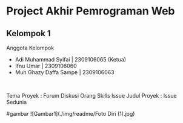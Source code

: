 # Project Akhir Pemrograman Web

## Kelompok 1

Anggota Kelompok

- Adi Muhammad Syifai | 2309106065 (Ketua)
- Ifnu Umar | 2309106060
- Muh Ghazy Daffa Sampe | 2309106063

<br/>

Tema Proyek : Forum Diskusi Orang Skills Issue
Judul Proyek : Issue Sedunia

#gambar
![Gambar1](./img/readme/Foto Diri (1).jpg)
